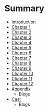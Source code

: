 # Summary

* [Introduction](README.md)
* [Chapter 1](chapter_1.md)
* [Chapter 2](chapter_2.md)
* [Chapter 3](chapter_3.md)
* [Chapter 4](chapter_4.md)
* [Chapter 5](chapter_5.md)
* [Chapter 6](chapter_6.md)
* [Chapter 7](chapter_7.md)
* [Chapter 8](chapter_8.md)
* [Chapter 9](chapter_9.md)
* [Chapter 10](chapter_10.md)
* [Chapter 11](chapter_11.md)
* [Chapter 12](chapter_12.md)
* [Appendix](appendix.md)
   * Blogs
* [Cast](cast.md)
   * Blogs

